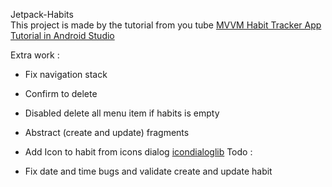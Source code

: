 Jetpack-Habits  
This project is made by the tutorial from you tube
[MVVM Habit Tracker App Tutorial in Android Studio](https://www.youtube.com/watch?v=xyzzokLRcCI&list=PL4KX3oEgJcfePcsnutail4YmQqH3pJp8f)  

Extra work : 

- Fix navigation stack
- Confirm to delete
- Disabled delete all menu item if habits is empty
- Abstract (create and update) fragments
- Add Icon to habit from icons dialog [icondialoglib](https://github.com/maltaisn/icondialoglib)
Todo :

- Fix date and time bugs and validate create and update habit